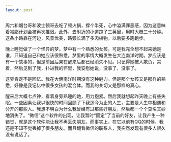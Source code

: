 ```yaml
---
layout: post
---
```


周六和烟台哥和波士顿哥去吃了顿火锅，撑个半死，心中溢满罪恶感，因为这意味着减脂计划会被再次推迟。此外，去附近的小道跑了三英里，用时大概三十分钟。这条小路靠在河边，风景优美，路旁长满了多肉植物。以后要多跑跑步。

晚上睡觉做了一个怪异的梦。梦中有一个熟悉的女孩。可是我完全想不起来她是谁，只知道自己和她应该很熟悉。梦里的事情大概发生在大连南洋时期。梦应该是有一个故事的，但是前因后果在醒来后都已经消失不见。只记得她被人欺负，哭着，然后见到了我，扑进我的怀里，我安慰她说，没事了，没事了。

这梦肯定不是回忆。我在大俩南洋时期没有这种魅力。但是那个女孩又是那样的熟悉，好像是我记忆中很多女孩的混合体。而我的关切又是那样的真心。

醒来后大概七点钟，看着身旁熟睡的她，用力抱紧。然后我就想起昨天晚上有些失眠。一些因素让我以很快的时间回顾了下我迄今为止的人生，主要是人生中相遇和分开的那些人。我想不明白为什么我曾经有过那些好朋友，然后都一个个莫名其妙地消失了。“微信”这个软件的出现，让我暂时“固定”了当前的好友，让我产生一种错觉，就是这个软件能让我不再丢失朋友。而事实上，在它以前有QQ的时候，我还是不知不觉丢掉了很多朋友。而且翻看微信的联系人，我突然发现有很多人很久没有说话了。
